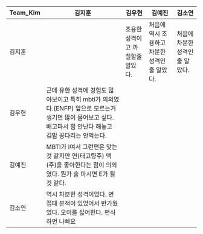 
| Team_Kim | 김지훈 | 김우현 | 김예진 | 김소연 |
|----------|----------|----------|----------|----------|
| 김지훈 |  | 조용한 성격이고 까칠할줄 알았다.  | 처음에 역시 조용하고 차분한 성격인줄 알았다. | 처음에  차분한 성격인줄 알았다.  |
| 김우현 | 근데 유한 성격에 경험도 많아보이고 특히 mbti가 의외였다.(ENFP) 앞으로 모르는거 생기면 많이 물어보고 싶다. 배고파서 힘 안난다 해놓고 김밥 꽁다리는 안먹는다. |  |  |  |
| 김예진 | MBTI가 I여서 그런편은 맞는 것 같지만 연(태고량주) 맥(주)을 좋아한다는 점이 의외였다. 뭔가 술 마시면 E가 될 것 같다. |  |  |  |
| 김소연 | 역시 차분한 성격이었다. 면접때 본적이 있었어서 반가웠었다. 오이를 싫어한다. 편식하면 나빠요 |  |  |  |
